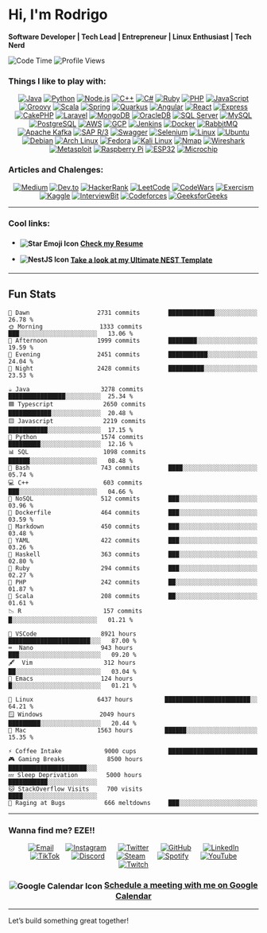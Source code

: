 # Hi, I'm Rodrigo  
**Software Developer | Tech Lead | Entrepreneur | Linux Enthusiast | Tech Nerd** 

![Code Time](http://img.shields.io/badge/Code%20Time-2%2C478%20hrs%2041%20mins-blue)     ![Profile Views](http://img.shields.io/badge/Profile%20Views-255-blue)


### Things I like to play with:
<p align="center">
  <a href="https://www.oracle.com/java/" target="_blank"><img alt="Java" src="https://img.shields.io/badge/-Java-007396?style=flat-square&logo=java&logoColor=white" /></a>
  <a href="https://www.python.org/" target="_blank"><img alt="Python" src="https://img.shields.io/badge/-Python-3776AB?style=flat-square&logo=python&logoColor=white" /></a>
  <a href="https://nodejs.org/" target="_blank"><img alt="Node.js" src="https://img.shields.io/badge/-Node.js-43853d?style=flat-square&logo=node.js&logoColor=white" /></a>
  <a href="https://isocpp.org/" target="_blank"><img alt="C++" src="https://img.shields.io/badge/-C++-00599C?style=flat-square&logo=c%2B%2B&logoColor=white" /></a>
  <a href="https://learn.microsoft.com/en-us/dotnet/csharp/" target="_blank"><img alt="C#" src="https://img.shields.io/badge/-C%23-239120?style=flat-square&logo=c-sharp&logoColor=white" /></a>
  <a href="https://www.ruby-lang.org/" target="_blank"><img alt="Ruby" src="https://img.shields.io/badge/-Ruby-CC342D?style=flat-square&logo=ruby&logoColor=white" /></a>
  <a href="https://www.php.net/" target="_blank"><img alt="PHP" src="https://img.shields.io/badge/-PHP-777BB4?style=flat-square&logo=php&logoColor=white" /></a>
  <a href="https://developer.mozilla.org/en-US/docs/Web/JavaScript" target="_blank"><img alt="JavaScript" src="https://img.shields.io/badge/-JavaScript-F7DF1E?style=flat-square&logo=javascript&logoColor=white" /></a>
  <a href="https://groovy-lang.org/" target="_blank"><img alt="Groovy" src="https://img.shields.io/badge/-Groovy-4298B8?style=flat-square&logo=apache-groovy&logoColor=white" /></a>
  <a href="https://www.scala-lang.org/" target="_blank"><img alt="Scala" src="https://img.shields.io/badge/-Scala-DC322F?style=flat-square&logo=scala&logoColor=white" /></a>
  <a href="https://spring.io/" target="_blank"><img alt="Spring" src="https://img.shields.io/badge/-Spring-6DB33F?style=flat-square&logo=spring&logoColor=white" /></a>
  <a href="https://quarkus.io/" target="_blank"><img alt="Quarkus" src="https://img.shields.io/badge/-Quarkus-4695EB?style=flat-square&logo=quarkus&logoColor=white" /></a>
  <a href="https://angular.io/" target="_blank"><img alt="Angular" src="https://img.shields.io/badge/-Angular-DD0031?style=flat-square&logo=angular&logoColor=white" /></a>
  <a href="https://reactjs.org/" target="_blank"><img alt="React" src="https://img.shields.io/badge/-React-61DAFB?style=flat-square&logo=react&logoColor=white" /></a>
  <a href="https://expressjs.com/" target="_blank"><img alt="Express" src="https://img.shields.io/badge/-Express-000000?style=flat-square&logo=express&logoColor=white" /></a>
  <a href="https://cakephp.org/" target="_blank"><img alt="CakePHP" src="https://img.shields.io/badge/-CakePHP-D33C43?style=flat-square&logo=cakephp&logoColor=white" /></a>
  <a href="https://laravel.com/" target="_blank"><img alt="Laravel" src="https://img.shields.io/badge/-Laravel-FF2D20?style=flat-square&logo=laravel&logoColor=white" /></a>
  <a href="https://www.mongodb.com/" target="_blank"><img alt="MongoDB" src="https://img.shields.io/badge/-MongoDB-47A248?style=flat-square&logo=mongodb&logoColor=white" /></a>
  <a href="https://www.oracle.com/database/" target="_blank"><img alt="OracleDB" src="https://img.shields.io/badge/-OracleDB-F80000?style=flat-square&logo=oracle&logoColor=white" /></a>
  <a href="https://www.microsoft.com/en-us/sql-server" target="_blank"><img alt="SQL Server" src="https://img.shields.io/badge/-SQL%20Server-CC2927?style=flat-square&logo=microsoft-sql-server&logoColor=white" /></a>
  <a href="https://www.mysql.com/" target="_blank"><img alt="MySQL" src="https://img.shields.io/badge/-MySQL-4479A1?style=flat-square&logo=mysql&logoColor=white" /></a>
  <a href="https://www.postgresql.org/" target="_blank"><img alt="PostgreSQL" src="https://img.shields.io/badge/-PostgreSQL-336791?style=flat-square&logo=postgresql&logoColor=white" /></a>
  <a href="https://aws.amazon.com/" target="_blank"><img alt="AWS" src="https://img.shields.io/badge/-AWS-232F3E?style=flat-square&logo=amazon-aws&logoColor=white" /></a>
  <a href="https://cloud.google.com/" target="_blank"><img alt="GCP" src="https://img.shields.io/badge/-Google_Cloud-4285F4?style=flat-square&logo=google-cloud&logoColor=white" /></a>
  <a href="https://www.jenkins.io/" target="_blank"><img alt="Jenkins" src="https://img.shields.io/badge/-Jenkins-D24939?style=flat-square&logo=jenkins&logoColor=white" /></a>
  <a href="https://www.docker.com/" target="_blank"><img alt="Docker" src="https://img.shields.io/badge/-Docker-2496ED?style=flat-square&logo=docker&logoColor=white" /></a>
  <a href="https://www.rabbitmq.com/" target="_blank"><img alt="RabbitMQ" src="https://img.shields.io/badge/-RabbitMQ-FF6600?style=flat-square&logo=rabbitmq&logoColor=white" /></a>
  <a href="https://kafka.apache.org/" target="_blank"><img alt="Apache Kafka" src="https://img.shields.io/badge/-Apache%20Kafka-231F20?style=flat-square&logo=apache-kafka&logoColor=white" /></a>
  <a href="https://www.sap.com/products/erp.html" target="_blank"><img alt="SAP R/3" src="https://img.shields.io/badge/-SAP_R%2F3-0FAAFF?style=flat-square&logo=sap&logoColor=white" /></a>
  <a href="https://swagger.io/" target="_blank"><img alt="Swagger" src="https://img.shields.io/badge/-Swagger-85EA2D?style=flat-square&logo=swagger&logoColor=black" /></a>
  <a href="https://www.selenium.dev/" target="_blank"><img alt="Selenium" src="https://img.shields.io/badge/-Selenium-43B02A?style=flat-square&logo=selenium&logoColor=white" /></a>
  <a href="https://www.linux.org/" target="_blank"><img alt="Linux" src="https://img.shields.io/badge/-Linux-FCC624?style=flat-square&logo=linux&logoColor=black" /></a>
  <a href="https://ubuntu.com/" target="_blank"><img alt="Ubuntu" src="https://img.shields.io/badge/-Ubuntu-E95420?style=flat-square&logo=ubuntu&logoColor=white" /></a>
  <a href="https://www.debian.org/" target="_blank"><img alt="Debian" src="https://img.shields.io/badge/-Debian-A81D33?style=flat-square&logo=debian&logoColor=white" /></a>
  <a href="https://archlinux.org/" target="_blank"><img alt="Arch Linux" src="https://img.shields.io/badge/-Arch_Linux-1793D1?style=flat-square&logo=arch-linux&logoColor=white" /></a>
  <a href="https://getfedora.org/" target="_blank"><img alt="Fedora" src="https://img.shields.io/badge/-Fedora-294172?style=flat-square&logo=fedora&logoColor=white" /></a>
  <a href="https://www.kali.org/" target="_blank"><img alt="Kali Linux" src="https://img.shields.io/badge/-Kali_Linux-557C94?style=flat-square&logo=kali-linux&logoColor=white" /></a>
  <a href="https://nmap.org/" target="_blank"><img alt="Nmap" src="https://img.shields.io/badge/-Nmap-0040FF?style=flat-square&logo=nmap&logoColor=white" /></a>
  <a href="https://www.wireshark.org/" target="_blank"><img alt="Wireshark" src="https://img.shields.io/badge/-Wireshark-1679A7?style=flat-square&logo=wireshark&logoColor=white" /></a>
  <a href="https://www.metasploit.com/" target="_blank"><img alt="Metasploit" src="https://img.shields.io/badge/-Metasploit-0579C3?style=flat-square&logo=metasploit&logoColor=white" /></a>
  <a href="https://www.raspberrypi.org/" target="_blank"><img alt="Raspberry Pi" src="https://img.shields.io/badge/-Raspberry_Pi-A22846?style=flat-square&logo=raspberry-pi&logoColor=white" /></a>
  <a href="https://www.espressif.com/en/products/socs/esp32" target="_blank"><img alt="ESP32" src="https://img.shields.io/badge/-ESP32-000000?style=flat-square&logo=esp32&logoColor=white" /></a>
  <a href="https://www.microchip.com/" target="_blank"><img alt="Microchip" src="https://img.shields.io/badge/-Microchip-CC0000?style=flat-square&logo=microchip&logoColor=white" /></a>
</p>


### Articles and Chalenges:
<p align="center">
  <a href="https://medium.com/@napalm23zero"><img src="https://img.shields.io/badge/Medium-12100E?style=flat-square&logo=medium&logoColor=white" alt="Medium"></a>
  <a href="https://dev.to/napalm23zero"><img src="https://img.shields.io/badge/Dev.to-0A0A0A?style=flat-square&logo=dev.to&logoColor=white" alt="Dev.to"></a>
  <a href="https://www.hackerrank.com/profile/napalm23zero"><img src="https://img.shields.io/badge/HackerRank-2EC866?style=flat-square&logo=hackerrank&logoColor=white" alt="HackerRank"></a>
  <a href="https://leetcode.com/u/napalm23zero/"><img src="https://img.shields.io/badge/LeetCode-FFA116?style=flat-square&logo=leetcode&logoColor=white" alt="LeetCode"></a>
  <a href="https://www.codewars.com/users/napalm23zero"><img src="https://img.shields.io/badge/CodeWars-B1361E?style=flat-square&logo=codewars&logoColor=white" alt="CodeWars"></a>
  <a href="https://exercism.org/napalm23zero"><img src="https://img.shields.io/badge/Exercism-1F8ACB?style=flat-square&logo=exercism&logoColor=white" alt="Exercism"></a>
  <a href="https://www.kaggle.com/napalm23zero"><img src="https://img.shields.io/badge/Kaggle-20BEFF?style=flat-square&logo=kaggle&logoColor=white" alt="Kaggle"></a>
  <a href="https://www.interviewbit.com/profile/rodrigo-dantas/"><img src="https://img.shields.io/badge/InterviewBit-1E4159?style=flat-square&logo=interviewbit&logoColor=white" alt="InterviewBit"></a>
  <a href="https://codeforces.com/profile/napalm23zero"><img src="https://img.shields.io/badge/Codeforces-1F8ACB?style=flat-square&logo=codeforces&logoColor=white" alt="Codeforces"></a>
  <a href="https://www.geeksforgeeks.org/user/napalm23zero/"><img src="https://img.shields.io/badge/GeeksforGeeks-2F8D46?style=flat-square&logo=geeksforgeeks&logoColor=white" alt="GeeksforGeeks"></a>
</p>


---

### Cool links:

<h4>
  <ul>
    <li>
      <p>
        <img src="https://img.icons8.com/emoji/24/000000/star-emoji.png" alt="Star Emoji Icon" style="vertical-align: middle;"/> 
        <a href="docs/resume.md" style="vertical-align: middle;">Check my Resume</a>
      </p>
    </li>
    <li>
      <p>
        <img src="https://img.icons8.com/color/24/000000/nestjs.png" alt="NestJS Icon" style="vertical-align: middle;"/> 
        <a href="https://github.com/napalm23zero/ultimate-typescript-nestjs-api-template" style="vertical-align: middle;">Take a look at my Ultimate NEST Template</a>
      </p>
    </li>
  </ul>
</h4>


---

## Fun Stats
```text
🌌 Dawn                   2731 commits        █████████████░░░░░░░░░░░░   26.78 % 
🌞 Morning                1333 commits        ███░░░░░░░░░░░░░░░░░░░░░░   13.06 % 
🌆 Afternoon              1999 commits        ████████░░░░░░░░░░░░░░░░░   19.59 % 
🌃 Evening                2451 commits        ███████████░░░░░░░░░░░░░░   24.04 % 
🌙 Night                  2428 commits        ██████████░░░░░░░░░░░░░░░   23.53 %
```
```text
☕ Java                    3278 commits       ████████████████░░░░░░░░░░  25.34 % 
🟦 Typescript              2650 commits       ████████████░░░░░░░░░░░░░░  20.48 % 
🟨 Javascript              2219 commits       ███████████░░░░░░░░░░░░░░░  17.15 % 
🐍 Python                  1574 commits       █████████░░░░░░░░░░░░░░░░░  12.16 % 
📊 SQL                     1098 commits       ██████░░░░░░░░░░░░░░░░░░░   08.48 % 
🐚 Bash                    743 commits        ████░░░░░░░░░░░░░░░░░░░░░   05.74 % 
💻 C++                     603 commits        ███░░░░░░░░░░░░░░░░░░░░░░   04.66 % 
📂 NoSQL                   512 commits        ███░░░░░░░░░░░░░░░░░░░░░░   03.96 % 
🐳 Dockerfile              464 commits        ███░░░░░░░░░░░░░░░░░░░░░░   03.59 % 
📝 Markdown                450 commits        ███░░░░░░░░░░░░░░░░░░░░░░   03.48 % 
📄 YAML                    422 commits        ███░░░░░░░░░░░░░░░░░░░░░░   03.26 % 
🔣 Haskell                 363 commits        ███░░░░░░░░░░░░░░░░░░░░░░   02.80 % 
💎 Ruby                    294 commits        ███░░░░░░░░░░░░░░░░░░░░░░   02.27 % 
🐘 PHP                     242 commits        ██░░░░░░░░░░░░░░░░░░░░░░░   01.87 % 
🔮 Scala                   208 commits        ██░░░░░░░░░░░░░░░░░░░░░░░   01.61 % 
📉 R                       157 commits        █░░░░░░░░░░░░░░░░░░░░░░░░   01.21 %
```
```text
📝 VSCode                  8921 hours         ███████████████████████░░░   87.00 %
⌨️  Nano                   943 hours          ███░░░░░░░░░░░░░░░░░░░░░░░   09.20 %
🖋️  Vim                    312 hours          ██░░░░░░░░░░░░░░░░░░░░░░░░   03.04 %
🧠 Emacs                   124 hours          █░░░░░░░░░░░░░░░░░░░░░░░░░   01.21 %
```
```text
🐧 Linux                  6437 hours         ████████████████████████░░   64.21 % 
🪟 Windows                2049 hours         █████████░░░░░░░░░░░░░░░░░   20.44 % 
🍏 Mac                    1563 hours         ██████░░░░░░░░░░░░░░░░░░░░   15.35 %
```
```text
⚡ Coffee Intake            9000 cups         █████████████████████████
🎮 Gaming Breaks            8500 hours        ██████████████████████░░░
💤 Sleep Deprivation        5000 hours        ███████████░░░░░░░░░░░░░░
🐱 StackOverflow Visits     700 visits        ████░░░░░░░░░░░░░░░░░░░░░
🤬 Raging at Bugs           666 meltdowns     ███░░░░░░░░░░░░░░░░░░░░░░
```
---

### Wanna find me? EZE!!

<p align="center" style="margin-bottom: 20px;">
  <a href="mailto:rodrigo.dantas@hustletech.dev" style="margin: 0 10px;"><img src="https://img.icons8.com/color/32/000000/email.png" alt="Email"></a>
  <a href="https://www.instagram.com/napalm23zero" style="margin: 0 10px;"><img src="https://img.icons8.com/color/32/000000/instagram-new.png" alt="Instagram"></a>
  <a href="https://twitter.com/napalm23zero" style="margin: 0 10px;"><img src="https://img.icons8.com/color/32/000000/twitter.png" alt="Twitter"></a>
  <a href="https://github.com/napalm23zero" style="margin: 0 10px;"><img src="https://img.icons8.com/color/32/000000/github.png" alt="GitHub"></a>
  <a href="https://www.linkedin.com/in/napalm23zero" style="margin: 0 10px;"><img src="https://img.icons8.com/color/32/000000/linkedin.png" alt="LinkedIn"></a>
  <a href="https://www.tiktok.com/@napalm23zero" style="margin: 0 10px;"><img src="https://img.icons8.com/color/32/000000/tiktok.png" alt="TikTok"></a>
  <a href="https://discord.com/users/napalm23zero" style="margin: 0 10px;"><img src="https://img.icons8.com/color/32/000000/discord-logo.png" alt="Discord"></a>
  <a href="https://steamcommunity.com/id/napalm23zero" style="margin: 0 10px;"><img src="https://img.icons8.com/color/32/000000/steam.png" alt="Steam"></a>
  <a href="https://open.spotify.com/user/22shqo6vu5mqvdgwxi66gawta" style="margin: 0 10px;"><img src="https://img.icons8.com/color/32/000000/spotify.png" alt="Spotify"></a>
  <a href="https://www.youtube.com/@napalm23zero" style="margin: 0 10px;"><img src="https://img.icons8.com/color/32/000000/youtube-play.png" alt="YouTube"></a>
  <a href="https://www.twitch.tv/napalm23zero" style="margin: 0 10px;"><img src="https://img.icons8.com/color/32/000000/twitch.png" alt="Twitch"></a>
</p>

<h3 align="center">
  <img src="https://img.icons8.com/color/24/000000/google-calendar--v2.png" alt="Google Calendar Icon" style="vertical-align: middle;"/> 
  <a href="https://calendar.app.google/ovSnBAqvXtRztvsd7">Schedule a meeting with me on Google Calendar</a>
</h3>

---
Let’s build something great together!
